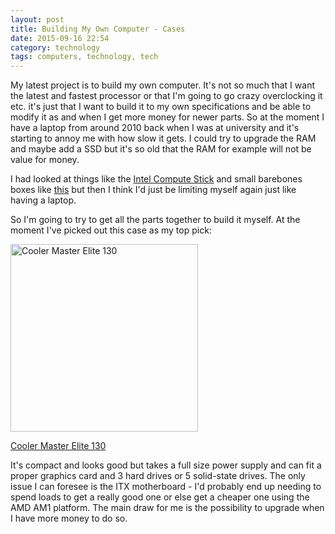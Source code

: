```yaml
---
layout: post
title: Building My Own Computer - Cases
date: 2015-09-16 22:54
category: technology
tags: computers, technology, tech
---
```


My latest project is to build my own computer. It's not so much that I want the latest and fastest processor or that I'm going to go crazy overclocking it etc. it's just that I want to build it to my own specifications and be able to modify it as and when I get more money for newer parts. So at the moment I have a laptop from around 2010 back when I was at university and it's starting to annoy me with how slow it gets. I could try to upgrade the RAM and maybe add a SSD but it's so old that the RAM for example will not be value for money.

I had looked at things like the [Intel Compute Stick](http://www.ebuyer.com/713050-intel-compute-stick-boxstck1a32wfc) and small barebones boxes like [this](http://www.ebuyer.com/654664-gigabyte-brix-gb-bxbt-2807-baytrail-celeron-n2807-hdmi-barebone-gb-bxbt-2807) but then I think I'd just be limiting myself again just like having a laptop.

So I'm going to try to get all the parts together to build it myself. At the moment I've picked out this case as my top pick:

<img class="centered" src="https://s3-eu-west-1.amazonaws.com/kapdaddy/cooler+master+130.jpg" alt="Cooler Master Elite 130" width="300px" >

[Cooler Master Elite 130](http://www.cclonline.com/product/123304/RC-130-KKN1/Cases/Cooler-Master-Elite-130-Mini-ITX-Mini-Cube-Case-USB3-0-with-120-Radiator-Support/CAS0930/)

It's compact and looks good but takes a full size power supply and can fit a proper graphics card and 3 hard drives or 5 solid-state drives. The only issue I can foresee is the ITX motherboard - I'd probably end up needing to spend loads to get a really good one or else get a cheaper one using the AMD AM1 platform. The main draw for me is the possibility to upgrade when I have more money to do so.